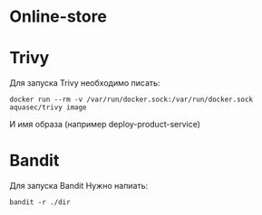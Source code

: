 # Online-store

# Trivy
Для запуска Trivy необходимо писать:

```
docker run --rm -v /var/run/docker.sock:/var/run/docker.sock aquasec/trivy image 
```
И имя образа (например deploy-product-service)


# Bandit
Для запуска Bandit Нужно напиать:

```
bandit -r ./dir
```
